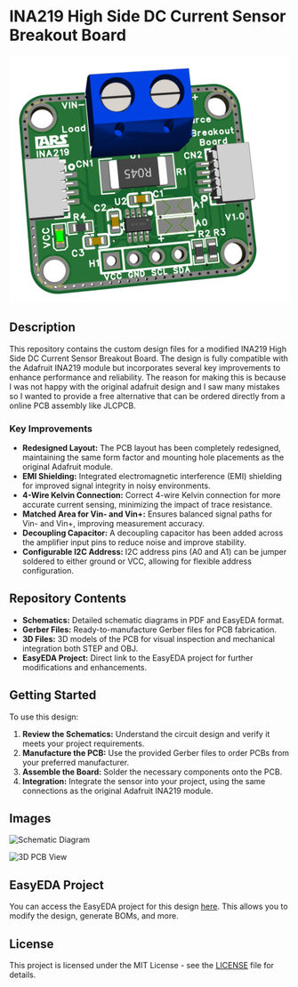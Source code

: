 # INA219 High Side DC Current Sensor Breakout Board 

![INA219 Sensor](./Images/TOP%203D_INA219%20V1.0_2024-08-11.png)

## Description

This repository contains the custom design files for a modified INA219 High Side DC Current Sensor Breakout Board. The design is fully compatible with the Adafruit INA219 module but incorporates several key improvements to enhance performance and reliability. The reason for making this is because I was not happy with the original adafruit design and I saw many mistakes so I wanted to provide a free alternative that can be ordered directly from a online PCB assembly like JLCPCB.

### Key Improvements

- **Redesigned Layout:** The PCB layout has been completely redesigned, maintaining the same form factor and mounting hole placements as the original Adafruit module.
- **EMI Shielding:** Integrated electromagnetic interference (EMI) shielding for improved signal integrity in noisy environments.
- **4-Wire Kelvin Connection:** Correct 4-wire Kelvin connection for more accurate current sensing, minimizing the impact of trace resistance.
- **Matched Area for Vin- and Vin+:** Ensures balanced signal paths for Vin- and Vin+, improving measurement accuracy.
- **Decoupling Capacitor:** A decoupling capacitor has been added across the amplifier input pins to reduce noise and improve stability.
- **Configurable I2C Address:** I2C address pins (A0 and A1) can be jumper soldered to either ground or VCC, allowing for flexible address configuration.

## Repository Contents

- **Schematics:** Detailed schematic diagrams in PDF and EasyEDA format.
- **Gerber Files:** Ready-to-manufacture Gerber files for PCB fabrication.
- **3D Files:** 3D models of the PCB for visual inspection and mechanical integration both STEP and OBJ.
- **EasyEDA Project:** Direct link to the EasyEDA project for further modifications and enhancements.

## Getting Started

To use this design:

1. **Review the Schematics:** Understand the circuit design and verify it meets your project requirements.
2. **Manufacture the PCB:** Use the provided Gerber files to order PCBs from your preferred manufacturer.
3. **Assemble the Board:** Solder the necessary components onto the PCB.
4. **Integration:** Integrate the sensor into your project, using the same connections as the original Adafruit INA219 module.

## Images

![Schematic Diagram](https://example.com/schematic-image-url) <!-- Replace with your actual image URL -->

![3D PCB View](https://example.com/3d-pcb-image-url) <!-- Replace with your actual image URL -->

## EasyEDA Project

You can access the EasyEDA project for this design [here](https://easyeda.com/yourusername/ina219-custom-design). This allows you to modify the design, generate BOMs, and more.

## License

This project is licensed under the MIT License - see the [LICENSE](LICENSE) file for details.
